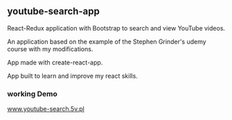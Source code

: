 ## youtube-search-app

React-Redux application with Bootstrap to search and view YouTube videos.

An application based on the example of the Stephen Grinder's udemy course with my modifications.

App made with create-react-app.

App built to learn and improve my react skills.

### working Demo
www.youtube-search.5v.pl
